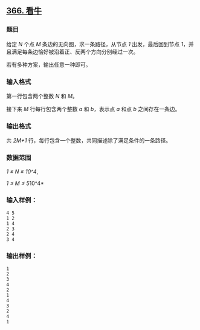 ## [366. 看牛](https://www.acwing.com/problem/content/368/)

### 题目

给定 *N* 个点 *M* 条边的无向图，求一条路径，从节点 *1* 出发，最后回到节点 *1*，并且满足每条边恰好被沿着正、反两个方向分别经过一次。

若有多种方案，输出任意一种即可。

### 输入格式

第一行包含两个整数 *N* 和 *M*。

接下来 *M* 行每行包含两个整数 *a* 和 *b*，表示点 *a* 和点 *b* 之间存在一条边。

### 输出格式

共 *2M+1* 行，每行包含一个整数，共同描述除了满足条件的一条路径。

### 数据范围

*1 ≤ N ≤ 10^4*,

*1 ≤ M ≤ 5*10^4*

### 输入样例：

```
4 5
1 2
1 4
2 3
2 4
3 4
```

### 输出样例：

```
1
2
3
4
2
1
4
3
2
4
1
```
